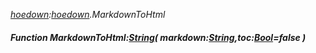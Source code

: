 _[hoedown](../../modules/hoedown/hoedown-module.md):[hoedown](../../modules/hoedown/hoedown-module.md).MarkdownToHtml_
##### Function MarkdownToHtml:[String](../../modules/wonkey/wonkey-types-string.md)( markdown:[String](../../modules/wonkey/wonkey-types-string.md),toc:[Bool](../../modules/wonkey/wonkey-types-bool.md)=false )
